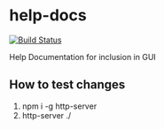 # help-docs

[![Build Status](https://travis-ci.org/intel-hpdd/help-docs.svg?branch=master)](https://travis-ci.org/intel-hpdd/help-docs)

Help Documentation for inclusion in GUI

## How to test changes

1. npm i -g http-server
2. http-server ./
